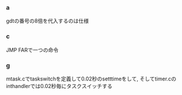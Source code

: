 ### a
gdtの番号の8倍を代入するのは仕様

### c
JMP FARで一つの命令

### g
mtask.cでtaskswitchを定義して0.02秒のsetttimeをして, そしてtimer.cのinthandlerでは0.02秒毎にタスクスイッチする

